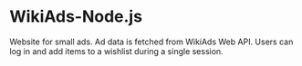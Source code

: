 # WikiAds-Node.js
Website for small ads. Ad data is fetched from WikiAds Web API. Users can log in and add items to a wishlist during a single session.
